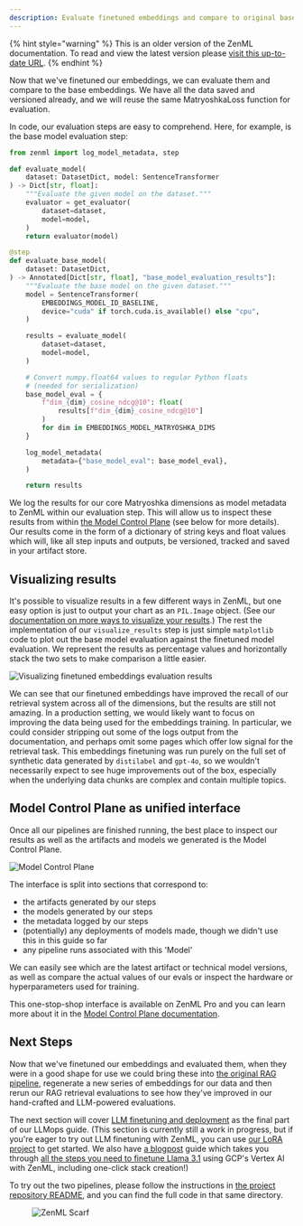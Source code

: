 ```yaml
---
description: Evaluate finetuned embeddings and compare to original base embeddings.
---
```


{% hint style="warning" %}
This is an older version of the ZenML documentation. To read and view the latest version please [visit this up-to-date URL](https://docs.zenml.io).
{% endhint %}


Now that we've finetuned our embeddings, we can evaluate them and compare to the
base embeddings. We have all the data saved and versioned already, and we will
reuse the same MatryoshkaLoss function for evaluation.

In code, our evaluation steps are easy to comprehend. Here, for example, is the
base model evaluation step:

```python
from zenml import log_model_metadata, step

def evaluate_model(
    dataset: DatasetDict, model: SentenceTransformer
) -> Dict[str, float]:
    """Evaluate the given model on the dataset."""
    evaluator = get_evaluator(
        dataset=dataset,
        model=model,
    )
    return evaluator(model)

@step
def evaluate_base_model(
    dataset: DatasetDict,
) -> Annotated[Dict[str, float], "base_model_evaluation_results"]:
    """Evaluate the base model on the given dataset."""
    model = SentenceTransformer(
        EMBEDDINGS_MODEL_ID_BASELINE,
        device="cuda" if torch.cuda.is_available() else "cpu",
    )

    results = evaluate_model(
        dataset=dataset,
        model=model,
    )

    # Convert numpy.float64 values to regular Python floats
    # (needed for serialization)
    base_model_eval = {
        f"dim_{dim}_cosine_ndcg@10": float(
            results[f"dim_{dim}_cosine_ndcg@10"]
        )
        for dim in EMBEDDINGS_MODEL_MATRYOSHKA_DIMS
    }

    log_model_metadata(
        metadata={"base_model_eval": base_model_eval},
    )

    return results
```

We log the results for our core Matryoshka dimensions as model metadata to ZenML
within our evaluation step. This will allow us to inspect these results from
within [the Model Control Plane](https://docs.zenml.io/how-to/use-the-model-control-plane) (see
below for more details). Our results come in the form of a dictionary of string
keys and float values which will, like all step inputs and outputs, be
versioned, tracked and saved in your artifact store.

## Visualizing results

It's possible to visualize results in a few different ways in ZenML, but one
easy option is just to output your chart as an `PIL.Image` object. (See our
[documentation on more ways to visualize your
results](../../../how-to/visualize-artifacts/README.md).) The rest the
implementation of our `visualize_results` step is just simple `matplotlib` code
to plot out the base model evaluation against the finetuned model evaluation. We
represent the results as percentage values and horizontally stack the two sets
to make comparison a little easier.

![Visualizing finetuned embeddings evaluation
results](../../../.gitbook/assets/finetuning-embeddings-visualization.png)

We can see that our finetuned embeddings have improved the recall of our
retrieval system across all of the dimensions, but the results are still not
amazing. In a production setting, we would likely want to focus on improving the
data being used for the embeddings training. In particular, we could consider
stripping out some of the logs output from the documentation, and perhaps omit
some pages which offer low signal for the retrieval task. This embeddings
finetuning was run purely on the full set of synthetic data generated by
`distilabel` and `gpt-4o`, so we wouldn't necessarily expect to see huge
improvements out of the box, especially when the underlying data chunks are
complex and contain multiple topics.

## Model Control Plane as unified interface

Once all our pipelines are finished running, the best place to inspect our
results as well as the artifacts and models we generated is the Model Control
Plane.

![Model Control Plane](../../../.gitbook/assets/mcp-embeddings.gif)

The interface is split into sections that correspond to:

- the artifacts generated by our steps
- the models generated by our steps
- the metadata logged by our steps
- (potentially) any deployments of models made, though we didn't use this in
  this guide so far
- any pipeline runs associated with this 'Model'

We can easily see which are the latest artifact or technical model versions, as
well as compare the actual values of our evals or inspect the hardware or
hyperparameters used for training.

This one-stop-shop interface is available on ZenML Pro and you can learn more
about it in the [Model Control Plane
documentation](https://docs.zenml.io/how-to/use-the-model-control-plane).

## Next Steps

Now that we've finetuned our embeddings and evaluated them, when they were in a
good shape for use we could bring these into [the original RAG pipeline](../rag/basic-rag-inference-pipeline.md),
regenerate a new series of embeddings for our data and then rerun our RAG
retrieval evaluations to see how they've improved in our hand-crafted and
LLM-powered evaluations.

The next section will cover [LLM finetuning and deployment](../finetuning-llms/finetuning-llms.md) as the
final part of our LLMops guide. (This section is currently still a work in
progress, but if you're eager to try out LLM finetuning with ZenML, you can use
[our LoRA
project](https://github.com/zenml-io/zenml-projects/blob/main/llm-lora-finetuning/README.md)
to get started. We also have [a
blogpost](https://www.zenml.io/blog/how-to-finetune-llama-3-1-with-zenml) guide which
takes you through
[all the steps you need to finetune Llama 3.1](https://www.zenml.io/blog/how-to-finetune-llama-3-1-with-zenml) using GCP's Vertex AI with ZenML,
including one-click stack creation!)

To try out the two pipelines, please follow the instructions in [the project
repository README](https://github.com/zenml-io/zenml-projects/blob/main/llm-complete-guide/README.md),
and you can find the full code in that same directory.

<!-- For scarf -->
<figure><img alt="ZenML Scarf" referrerpolicy="no-referrer-when-downgrade" src="https://static.scarf.sh/a.png?x-pxid=f0b4f458-0a54-4fcd-aa95-d5ee424815bc" /></figure>


